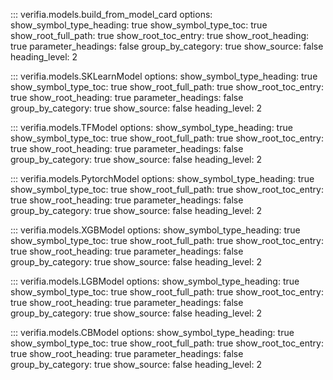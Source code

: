 ::: verifia.models.build_from_model_card
    options:
      show_symbol_type_heading: true
      show_symbol_type_toc: true
      show_root_full_path: true
      show_root_toc_entry: true
      show_root_heading: true
      parameter_headings: false
      group_by_category: true
      show_source: false
      heading_level: 2

::: verifia.models.SKLearnModel
    options:
      show_symbol_type_heading: true
      show_symbol_type_toc: true
      show_root_full_path: true
      show_root_toc_entry: true
      show_root_heading: true
      parameter_headings: false
      group_by_category: true
      show_source: false
      heading_level: 2

::: verifia.models.TFModel
    options:
      show_symbol_type_heading: true
      show_symbol_type_toc: true
      show_root_full_path: true
      show_root_toc_entry: true
      show_root_heading: true
      parameter_headings: false
      group_by_category: true
      show_source: false
      heading_level: 2

::: verifia.models.PytorchModel
    options:
      show_symbol_type_heading: true
      show_symbol_type_toc: true
      show_root_full_path: true
      show_root_toc_entry: true
      show_root_heading: true
      parameter_headings: false
      group_by_category: true
      show_source: false
      heading_level: 2

::: verifia.models.XGBModel
    options:
      show_symbol_type_heading: true
      show_symbol_type_toc: true
      show_root_full_path: true
      show_root_toc_entry: true
      show_root_heading: true
      parameter_headings: false
      group_by_category: true
      show_source: false
      heading_level: 2

::: verifia.models.LGBModel
    options:
      show_symbol_type_heading: true
      show_symbol_type_toc: true
      show_root_full_path: true
      show_root_toc_entry: true
      show_root_heading: true
      parameter_headings: false
      group_by_category: true
      show_source: false
      heading_level: 2 

::: verifia.models.CBModel
    options:
      show_symbol_type_heading: true
      show_symbol_type_toc: true
      show_root_full_path: true
      show_root_toc_entry: true
      show_root_heading: true
      parameter_headings: false
      group_by_category: true
      show_source: false
      heading_level: 2
